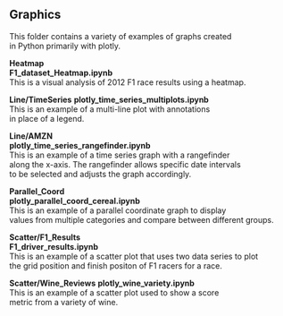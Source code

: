 ## Graphics  
This folder contains a variety of examples of graphs created  
in Python primarily with plotly. 

**Heatmap**  
**F1_dataset_Heatmap.ipynb**  
This is a visual analysis of 2012 F1 race results using a heatmap.  

**Line/TimeSeries** 
**plotly_time_series_multiplots.ipynb**  
This is an example of a multi-line plot with annotations  
in place of a legend.   

**Line/AMZN**  
**plotly_time_series_rangefinder.ipynb**  
This is an example of a time series graph with a rangefinder  
along the x-axis. The rangefinder allows specific date intervals  
to be selected and adjusts the graph accordingly.  

**Parallel_Coord**  
**plotly_parallel_coord_cereal.ipynb**  
This is an example of a parallel coordinate graph to display  
values from multiple categories and compare between different groups.  

**Scatter/F1_Results**  
**F1_driver_results.ipynb**  
This is an example of a scatter plot that uses two data series to plot  
the grid position and finish positon of F1 racers for a race.  


**Scatter/Wine_Reviews**
**plotly_wine_variety.ipynb**  
This is an example of a scatter plot used to show a score  
metric from a variety of wine. 



